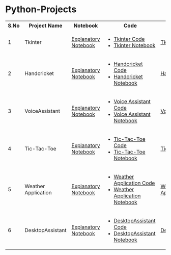 # Python-Projects
<table>
  <tr>
  <th>S.No</th>
    <th>Project Name</th>
  <th>Notebook</th>
  <th>Code</th>
  <th>Video</th>
  </tr>
  
<tr style="text-align:left">
  <td>1</td>
  <td>Tkinter</td>
  <td><a href="Tkinter.html">Explanatory Notebook</a></td>
  <td>
    <ul>
      <li><a href="Project1-TkinterNotepad.py">Tkinter Code </a></li>
      <li><a href="Project1-TkinterNotepad.ipynb">Tkinter Notebook</a></li>
    </ul>
  </td>
  <td>
    <a href="https://youtu.be/4Gvj9szIElg" target="_blank">Tkinter Notepad</a>
  </td>
  </tr>
</tr>
  <tr style="text-align:left">
  <td>2</td>
  <td>Handcricket</td>
  <td><a href="Project2-Handcricket.html">Explanatory Notebook</a></td>
  <td>
    <ul>
      <li><a href="Project2-Handcricket.py">Handcricket Code </a></li>
      <li><a href="Project2-Handcricket.html">Handcricket Notebook</a></li>
    </ul>
  </td>
  <td>
    <a href="https://youtu.be/k5eCb7aF6Go" target="_blank">Handcricket</a>
  </td>
</tr>
  </tr>
  <tr style="text-align:left">
  <td>3</td>
  <td>VoiceAssistant</td>
  <td><a href="Project3-VoiceAssistant.html">Explanatory Notebook</a></td>
  <td>
    <ul>
      <li><a href="Project3-VoiceAssistant.py">Voice Assistant Code </a></li>
      <li><a href="Project3-VoiceAssistant.html">Voice Assistant Notebook</a></li>
    </ul>
  </td>
  <td>
    <a href="https://youtu.be/YNNg14sFqIY" target="_blank">VoiceAssistant</a>
  </td>
</tr>
  </tr>
  <tr style="text-align:left">
  <td>4</td>
  <td>Tic-Tac-Toe</td>
  <td><a href="TicTacToe.html">Explanatory Notebook</a></td>
  <td>
    <ul>
      <li><a href="Project4-Tic-Tac-Toe.html">Tic-Tac-Toe Code </a></li>
      <li><a href="Project4-Tic-Tac-Toe.ipynb">Tic-Tac-Toe Notebook</a></li>
    </ul>
  </td>
  <td>
    <a href="https://youtu.be/uORTB0Fb-_M" target="_blank">Tic-Tac-Toe</a>
  </td>
</tr>
</tr>
  <tr style="text-align:left">
  <td>5</td>
  <td>Weather Application</td>
  <td><a href="WeatherApplication.html">Explanatory Notebook</a></td>
  <td>
    <ul>
      <li><a href="Project5-WeatherApp.html">Weather Application Code </a></li>
      <li><a href="Project5-WeatherApp.ipynb">Weather Application Notebook</a></li>
    </ul>
  </td>
  <td>
    <a href="https://youtu.be/JayM8zGfPyA" target="_blank">Weather Application</a>
  </td>
</tr>
</tr>
  <tr style="text-align:left">
  <td>6</td>
  <td>DesktopAssistant</td>
  <td><a href="Project6-DesktopAssistant.html">Explanatory Notebook</a></td>
  <td>
    <ul>
      <li><a href="Project6-DesktopAssistant.py">DesktopAssistant Code </a></li>
      <li><a href="Project6-DesktopAssistant.html">DesktopAssistant Notebook</a></li>
    </ul>
  </td>
  <td>
    <a href="https://youtu.be/JayM8zGfPyA" target="_blank">DesktopAssistant</a>
  </td>
</tr>
</table>

